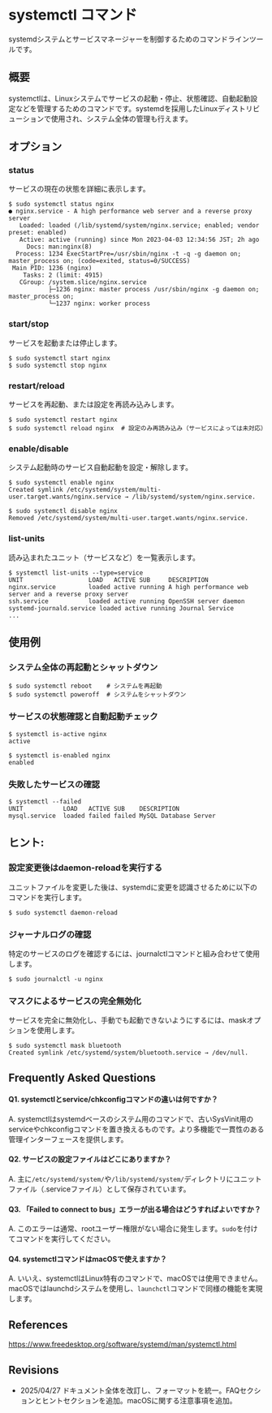 # systemctl コマンド
systemdシステムとサービスマネージャーを制御するためのコマンドラインツールです。

## 概要
systemctlは、Linuxシステムでサービスの起動・停止、状態確認、自動起動設定などを管理するためのコマンドです。systemdを採用したLinuxディストリビューションで使用され、システム全体の管理も行えます。

## オプション
### **status**
サービスの現在の状態を詳細に表示します。
```console
$ sudo systemctl status nginx
● nginx.service - A high performance web server and a reverse proxy server
   Loaded: loaded (/lib/systemd/system/nginx.service; enabled; vendor preset: enabled)
   Active: active (running) since Mon 2023-04-03 12:34:56 JST; 2h ago
     Docs: man:nginx(8)
  Process: 1234 ExecStartPre=/usr/sbin/nginx -t -q -g daemon on; master_process on; (code=exited, status=0/SUCCESS)
 Main PID: 1236 (nginx)
    Tasks: 2 (limit: 4915)
   CGroup: /system.slice/nginx.service
           ├─1236 nginx: master process /usr/sbin/nginx -g daemon on; master_process on;
           └─1237 nginx: worker process
```

### **start/stop**
サービスを起動または停止します。
```console
$ sudo systemctl start nginx
$ sudo systemctl stop nginx
```

### **restart/reload**
サービスを再起動、または設定を再読み込みします。
```console
$ sudo systemctl restart nginx
$ sudo systemctl reload nginx  # 設定のみ再読み込み（サービスによっては未対応）
```

### **enable/disable**
システム起動時のサービス自動起動を設定・解除します。
```console
$ sudo systemctl enable nginx
Created symlink /etc/systemd/system/multi-user.target.wants/nginx.service → /lib/systemd/system/nginx.service.

$ sudo systemctl disable nginx
Removed /etc/systemd/system/multi-user.target.wants/nginx.service.
```

### **list-units**
読み込まれたユニット（サービスなど）を一覧表示します。
```console
$ systemctl list-units --type=service
UNIT                  LOAD   ACTIVE SUB     DESCRIPTION
nginx.service         loaded active running A high performance web server and a reverse proxy server
ssh.service           loaded active running OpenSSH server daemon
systemd-journald.service loaded active running Journal Service
...
```

## 使用例
### システム全体の再起動とシャットダウン
```console
$ sudo systemctl reboot    # システムを再起動
$ sudo systemctl poweroff  # システムをシャットダウン
```

### サービスの状態確認と自動起動チェック
```console
$ systemctl is-active nginx
active

$ systemctl is-enabled nginx
enabled
```

### 失敗したサービスの確認
```console
$ systemctl --failed
UNIT           LOAD   ACTIVE SUB    DESCRIPTION
mysql.service  loaded failed failed MySQL Database Server
```

## ヒント:
### 設定変更後はdaemon-reloadを実行する
ユニットファイルを変更した後は、systemdに変更を認識させるために以下のコマンドを実行します。
```console
$ sudo systemctl daemon-reload
```

### ジャーナルログの確認
特定のサービスのログを確認するには、journalctlコマンドと組み合わせて使用します。
```console
$ sudo journalctl -u nginx
```

### マスクによるサービスの完全無効化
サービスを完全に無効化し、手動でも起動できないようにするには、maskオプションを使用します。
```console
$ sudo systemctl mask bluetooth
Created symlink /etc/systemd/system/bluetooth.service → /dev/null.
```

## Frequently Asked Questions
#### Q1. systemctlとservice/chkconfigコマンドの違いは何ですか？
A. systemctlはsystemdベースのシステム用のコマンドで、古いSysVinit用のserviceやchkconfigコマンドを置き換えるものです。より多機能で一貫性のある管理インターフェースを提供します。

#### Q2. サービスの設定ファイルはどこにありますか？
A. 主に`/etc/systemd/system/`や`/lib/systemd/system/`ディレクトリにユニットファイル（.serviceファイル）として保存されています。

#### Q3. 「Failed to connect to bus」エラーが出る場合はどうすればよいですか？
A. このエラーは通常、rootユーザー権限がない場合に発生します。`sudo`を付けてコマンドを実行してください。

#### Q4. systemctlコマンドはmacOSで使えますか？
A. いいえ、systemctlはLinux特有のコマンドで、macOSでは使用できません。macOSではlaunchdシステムを使用し、`launchctl`コマンドで同様の機能を実現します。

## References
https://www.freedesktop.org/software/systemd/man/systemctl.html

## Revisions
- 2025/04/27 ドキュメント全体を改訂し、フォーマットを統一。FAQセクションとヒントセクションを追加。macOSに関する注意事項を追加。